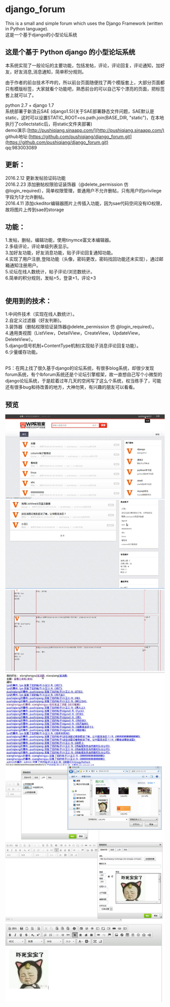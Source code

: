# django_forum
This is a small and simple forum which uses the Django Framework (written in Python language).<br>
这是一个基于django的小型论坛系统

这是个基于 Python django 的小型论坛系统
---
本系统实现了一般论坛的主要功能，包括发帖，评论，评论回复，评论通知，加好友，好友消息,消息通知，简单积分规则。

由于作者的前台技术不咋的，所以前台页面随便找了两个模版套上，大部分页面都只有模版标签，大家就看个功能吧，熟悉前台的可以自己写个漂亮的页面，把标签套上就可以了。
<br>

python 2.7 + django 1.7<br>
系统部署于新浪云SAE (django1.5)(关于SAE部署静态文件问题，SAE默认是static，这时可以设置STATIC_ROOT=os.path.join(BASE_DIR, "static")，在本地执行了collectstatic后，将static文件夹部署)<br>
demo演示:[http://pushiqiang.sinaapp.com/](http://pushiqiang.sinaapp.com/)<br>
github地址:[https://github.com/pushiqiang/django_forum.git](https://github.com/pushiqiang/django_forum.git)<br>
qq:983003089


更新：
---
2016.2.12  更新发帖验证码功能<br>
2016.2.23  添加删帖权限验证装饰器（@delete_permission 仿 @login_required），简单权限管理，普通用户不允许删帖，只有用户的privilege字段为1才允许删帖。<br>
2016.4.11  添加ckeditor编辑器图片上传插入功能，因为sae代码空间没有IO权限，故将图片上传到sae的storage

功能：
---
1.发帖，删帖，编辑功能，使用tinymce富文本编辑器。<br>
2.多级评论，评论单级列表显示。<br>
3.加好友功能，好友消息功能，贴子评论回复通知功能。<br>
4.实现了用户注册,登陆功能（头像，密码更改，密码找回功能还未实现），通过邮箱通知注册用户。<br>
5.论坛在线人数统计，帖子评论/浏览数统计。<br>
6.简单的积分规则，发帖+5，登录+1，评论+3<br>
<br>

使用到的技术：
---
1.中间件技术（实现在线人数统计）。<br>
2.自定义过滤器（好友判断)。<br>
3.装饰器（删帖权限验证装饰器@delete_permission 仿 @login_required）。<br>
4.通用类视图（ListView，DetailView，CreateView，UpdateView，DeleteView）。<br>
5.django信号机制+ContentType机制(实现帖子消息评论回复功能）。<br>
6.少量缓存功能。<br>

<br>
PS：在网上找了很久基于django的论坛系统，有很多blog系统，却很少发现forum系统，有个lbforum系统还是个论坛引擎框架，故一直想自己写个小微型的django论坛系统，于是趁着过年几天的空闲写了这么个系统，权当练手了，可能还有很多bug和待改善的地方，大神勿笑，有兴趣的朋友可以看看。<br>

预览
---
![demo1](demo/f1.jpg)
![demo2](demo/f2.jpg)
![demo3](demo/f3.jpg)
![demo4](demo/f4.jpg)
![demo5](demo/1.png)
![demo6](demo/2.png)
![demo7](demo/3.png)

